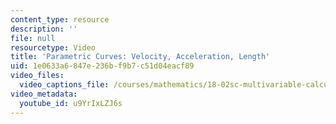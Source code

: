 ```yaml
---
content_type: resource
description: ''
file: null
resourcetype: Video
title: 'Parametric Curves: Velocity, Acceleration, Length'
uid: 1e0633a6-847e-236b-f9b7-c51d04eacf89
video_files:
  video_captions_file: /courses/mathematics/18-02sc-multivariable-calculus-fall-2010/1.-vectors-and-matrices/part-c-parametric-equations-for-curves/session-20-velocity-and-arc-length/parametric-curves-velocity-acceleration-length/u9YrIxLZJ6s.vtt
video_metadata:
  youtube_id: u9YrIxLZJ6s
---
```

